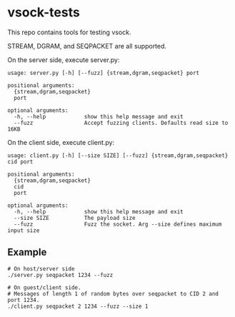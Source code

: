 # vsock-tests

This repo contains tools for testing vsock.

STREAM, DGRAM, and SEQPACKET are all supported.


On the server side, execute server.py:

```
usage: server.py [-h] [--fuzz] {stream,dgram,seqpacket} port

positional arguments:
  {stream,dgram,seqpacket}
  port

optional arguments:
  -h, --help            show this help message and exit
  --fuzz                Accept fuzzing clients. Defaults read size to 16KB
```

On the client side, execute client.py:

```
usage: client.py [-h] [--size SIZE] [--fuzz] {stream,dgram,seqpacket} cid port

positional arguments:
  {stream,dgram,seqpacket}
  cid
  port

optional arguments:
  -h, --help            show this help message and exit
  --size SIZE           The payload size
  --fuzz                Fuzz the socket. Arg --size defines maximum input size
```


## Example

```
# On host/server side
./server.py seqpacket 1234 --fuzz

# On guest/client side.
# Messages of length 1 of random bytes over seqpacket to CID 2 and port 1234.
./client.py seqpacket 2 1234 --fuzz --size 1
````
